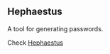 ## Hephaestus
A tool for generating passwords.

Check [Hephaestus](https://hephaestus-eight.vercel.app/)
